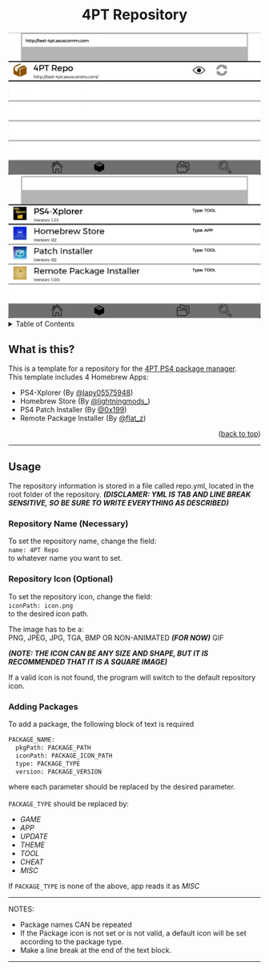 <div id="top"></div>

<h1 align="center">4PT Repository</h1>

<div align="center">
  <img src="screenshot.png" alt="Logo">
  <img src="screenshot2.png" alt="Logo">
</div>



<!-- TABLE OF CONTENTS -->
<details>
  <summary>Table of Contents</summary>
  <ol>
    <li>
      <a href="#wit">What is this?</a>
    </li>
    <li><a href="#usage">Usage</a>
    <ul>
    <li><a href="#repoName">Repository Name</a></li>
    <li><a href="#repoIcon">Repository Icon</a></li>
    <li><a href="#pkg">Adding Packages</a></li>
    </ul></li>
  </ol>
</details>

<div id="wit"></div>

## What is this?

This is a template for a repository for the <a href="https://github.com/victorrjimenezz/PS4-4PT">4PT PS4 package manager</a>.</br>
This template includes 4 Homebrew Apps: </br>
* PS4-Xplorer (By <a href="https://twitter.com/lapy05575948">@lapy05575948</a>)
* Homebrew Store (By <a href="https://twitter.com/lightningmods_">@lightningmods_</a>)
* PS4 Patch Installer (By <a href="https://twitter.com/0x199">@0x199</a>)
* Remote Package Installer (By <a href="https://twitter.com/flat_z">@flat_z</a>)
<p align="right">(<a href="#top">back to top</a>)</p>

******
<div id="usage"></div>

## Usage
The repository information is stored in a file called repo.yml, located in the root folder of the 
repository. ***(DISCLAMER: YML IS TAB AND LINE BREAK SENSITIVE, SO BE SURE TO WRITE EVERYTHING AS DESCRIBED)***

<div id="repoName"></div>

### Repository Name (Necessary)
To set the repository name, change the field: </br>
`name: 4PT Repo` </br>
to whatever name you want to set.

<div id="repoIcon"></div>

### Repository Icon (Optional)
To set the repository icon, change the field: </br>
`iconPath: icon.png` </br>
to the desired icon path.

The image has to be a: </br>
PNG, JPEG, JPG, TGA, BMP OR NON-ANIMATED ***(FOR NOW)*** GIF </br>

***(NOTE: THE ICON CAN BE ANY SIZE AND SHAPE, BUT IT IS RECOMMENDED THAT IT IS
A SQUARE IMAGE)***

If a valid icon is not found, the program will switch to the default repository icon.

<div id="pkg"></div>

### Adding Packages
To add a package, the following block of text is required
```
PACKAGE_NAME:
  pkgPath: PACKAGE_PATH
  iconPath: PACKAGE_ICON_PATH
  type: PACKAGE_TYPE
  version: PACKAGE_VERSION
```
where each parameter should be replaced by the desired parameter. </br></br>
```PACKAGE_TYPE``` should be replaced by:
- *GAME*
- *APP*
- *UPDATE*
- *THEME*
- *TOOL*
- *CHEAT*
- *MISC*

If ```PACKAGE_TYPE``` is none of the above, app reads it as *MISC*

***
NOTES: </br>
- Package names CAN be repeated </br>
- If the Package icon is not set or is not valid, a default icon will be set according to the package type. 
- Make a line break at the end of the text block.
***